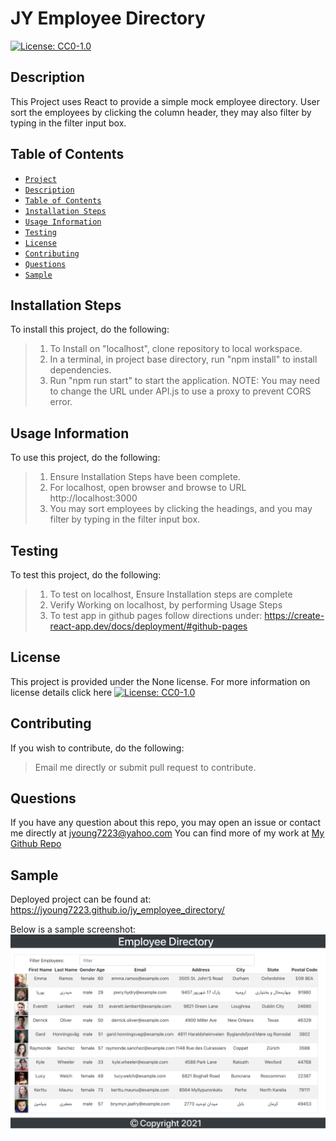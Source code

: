 
# JY Employee Directory
[![License: CC0-1.0](https://licensebuttons.net/l/zero/1.0/80x15.png)](http://creativecommons.org/publicdomain/zero/1.0/)
## Description
This Project uses React to provide a simple mock employee directory.  User sort the employees by clicking the column header, they may also filter by typing in the filter input box.
## Table of Contents
* [`Project`](#)
* [`Description`](#Description)
* [`Table of Contents`](#Table-of-Contents)
* [`1nstallation Steps`](#Installation-Steps)
* [`Usage Information`](#Usage-Information)
* [`Testing`](#Testing)
* [`License`](#License)
* [`Contributing`](#Contributing)
* [`Questions`](#Questions)
* [`Sample`](#Sample)
## Installation Steps
To install this project, do the following:
> 1. To Install on "localhost", clone repository to local workspace.
> 2. In a terminal, in project base directory, run "npm install" to install dependencies.
> 3. Run "npm run start" to start the application.
> NOTE: You may need to change the URL under API.js to use a proxy to prevent CORS error.

## Usage Information
To use this project, do the following:
> 1. Ensure Installation Steps have been complete.
> 2. For localhost, open browser and browse to URL http://localhost:3000
> 3. You may sort employees by clicking the headings, and you may filter by typing in the filter input box.

## Testing
To test this project, do the following:
> 1. To test on localhost, Ensure Installation steps are complete
> 2. Verify Working on localhost, by performing Usage Steps
> 3. To test app in github pages follow directions under: https://create-react-app.dev/docs/deployment/#github-pages

## License
This project is provided under the None license. For more information on license details click here [![License: CC0-1.0](https://licensebuttons.net/l/zero/1.0/80x15.png)](http://creativecommons.org/publicdomain/zero/1.0/)
## Contributing
If you wish to contribute, do the following:
> Email me directly or submit pull request to contribute.
## Questions
If you have any question about this repo, you may open an issue or contact me directly at jyoung7223@yahoo.com
You can find more of my work at [My Github Repo](https://github.com/JYoung7223 "My GitHub Repo")
## Sample
Deployed project can be found at: https://jyoung7223.github.io/jy_employee_directory/

Below is a sample screenshot:
![Project Sample](./assets/my_directory.png "Project Sample")
